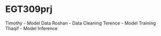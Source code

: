 # EGT309prj

Timothy - Model Data
Roshan - Data Cleaning
Terence - Model Training
Thaqif - Model Inference
